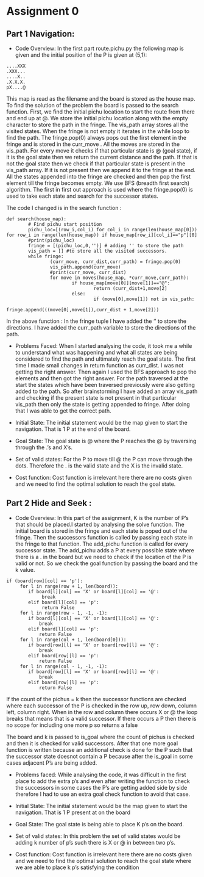 # Assignment 0
## Part 1 Navigation:
* Code Overview:
In the first part route.pichu.py the following map is given and the initial position of the P is given at (5,1):
```
....XXX
.XXX...
....X..
.X.X.X.
pX....@
```
This map is read as the filename and the board is stored as the house map. To find the solution of the problem the board is passed to the search function.
First, we find the initial pichu location to start the route from there and end up at @. We store the initial pichu location along with the empty character to store the path in the fringe.
The vis_path array stores all the visited states. When the fringe is not empty it iterates in the while loop to find the path. The fringe.pop(0) always pops out the first element in the fringe and is stored in the curr_move . All the moves are stored in the vis_path. 
For every move it checks if that particular state is @ (goal state), if it is the goal state then we return the current distance and the path. If that is not the goal state then we check if that particular state is present in the vis_path array. If it is not present then we append it to the fringe at the end. All the states appended into the fringe are checked and then pop the first element till the fringe becomes empty.
We use BFS (breadth first search) algorithm. The first in first out approach is used where the fringe.pop(0) is used to take each state and search for the successor states.

The code I changed is in the search function :
```
def search(house_map):
        # Find pichu start position
        pichu_loc=[(row_i,col_i) for col_i in range(len(house_map[0])) for row_i in range(len(house_map)) if house_map[row_i][col_i]=="p"][0]
        #print(pichu_loc)
        fringe = [(pichu_loc,0,'')] # adding '' to store the path
        vis_path = [] #to store all the visited successors.
        while fringe:
                (curr_move, curr_dist,curr_path) = fringe.pop(0)
                vis_path.append(curr_move)
                #print(curr_move, curr_dist)
                for move in moves(house_map, *curr_move,curr_path):
                        if house_map[move[0]][move[1]]=="@":
                                return (curr_dist+1,move[2]
                        else:
                                if (move[0],move[1]) not in vis_path:
                                        fringe.append(((move[0],move[1]),curr_dist + 1,move[2]))
```
In the above function :
In the fringe tuple I have added the ‘’ to store the directions. I have added the curr_path variable to store the directions of the path.

* Problems Faced:
When I started analysing the code, it took me a while to understand what was happening and what all states are being considered to find the path and ultimately reach the goal state. The first time I made small changes in return function as curr_dist. I was not getting the right answer. Then again I used the BFS approach to pop the elements and then got the right answer. For the path traversed at the start the states which have been traversed previously were also getting added to the path. So after brainstorming I have added an array vis_path and checking if the present state is not present in that particular vis_path then only the state is getting appended to fringe. After doing that I was able to get the correct path.

* Initial State:
The initial statement would be the map given to start the navigation. That is 1 P at the end of the board.

* Goal State:
The goal state is @ where the P reaches the @ by traversing through the .’s and X’s.

* Set of valid states:
For the P to move till @ the P can move through the dots. Therefore the . is the valid state and the X is the invalid state.

* Cost function: 
Cost function is irrelevant here there are no costs given and we need to find the optimal solution to reach the goal state.

## Part 2 Hide and Seek :
* Code Overview:
In this part of the assignment, K is the number of P’s that should be placed.I started by analysing the solve function. The initial board is stored in the fringe and each state is poped out of the fringe. Then the successors function is called by passing each state in the fringe to that function. The add_pichu function is called for every successor state. The add_pichu adds a P at every possible state where there is a . in the board but we need to check if the location of the P is valid or not. So we check the goal function by passing the board and the k value.
```
if (board[row][col] == 'p'):
     for l in range(row + 1, len(board)):
        if board[l][col] == 'X' or board[l][col] == '@':
             break
        elif board[l][col] == 'p':
             return False
     for l in range(row - 1, -1, -1):
        if board[l][col] == 'X' or board[l][col] == '@':
            break
        elif board[l][col] == 'p':
            return False
     for l in range(col + 1, len(board[0])):
        if board[row][l] == 'X' or board[row][l] == '@':
            break
        elif board[row][l] == 'p':
            return False
     for l in range(col - 1, -1, -1):
        if board[row][l] == 'X' or board[row][l] == '@':
            break
        elif board[row][l] == 'p':
            return False
```

If the count of the pichus = k then the successor functions are checked where each successor of the P is checked in the row up, row down, column left, column right. When in the row and column there occurs X or @ the loop breaks that means that is a valid successor. If there occurs a P then there is no scope for including one more p so returns a false

The board and k is passed to is_goal where the count of pichus is checked and then it is checked for valid successors. After that one more goal function is written because an additional check is done for the P such that the successor state doesnot contain a P because after the is_goal in some cases adjacent P’s are being added.

* Problems faced:
While analysing the code, it was difficult in the first place to add the extra p’s and even after writing the function to check the successors in some cases the P’s are getting added side by side therefore I had to use an extra goal check function to avoid that case.

* Initial State:
The initial statement would be the map given to start the navigation. That is 1 P present at on the board

* Goal State:
The goal state is being able to place K p’s on the board.

* Set of valid states:
In this problem the set of valid states would be adding k number of p’s such there is X or @ in between two p’s.

* Cost function: 
Cost function is irrelevant here there are no costs given and we need to find the optimal solution to reach the goal state where we are able to place k p’s satisfying the condition





